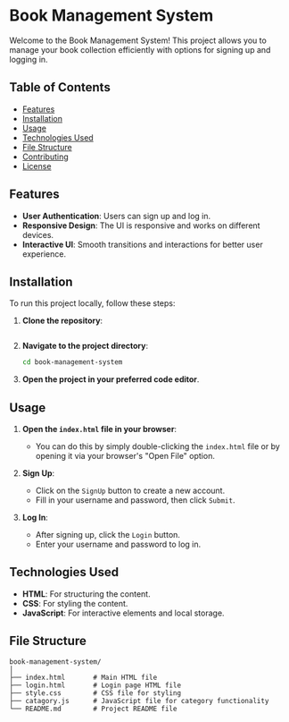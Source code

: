 # Book Management System

Welcome to the Book Management System! This project allows you to manage your book collection efficiently with options for signing up and logging in.

## Table of Contents

- [Features](#features)
- [Installation](#installation)
- [Usage](#usage)
- [Technologies Used](#technologies-used)
- [File Structure](#file-structure)
- [Contributing](#contributing)
- [License](#license)

## Features

- **User Authentication**: Users can sign up and log in.
- **Responsive Design**: The UI is responsive and works on different devices.
- **Interactive UI**: Smooth transitions and interactions for better user experience.

## Installation

To run this project locally, follow these steps:

1. **Clone the repository**:
    ```sh
    
    ```

2. **Navigate to the project directory**:
    ```sh
    cd book-management-system
    ```

3. **Open the project in your preferred code editor**.

## Usage

1. **Open the `index.html` file in your browser**:
    - You can do this by simply double-clicking the `index.html` file or by opening it via your browser's "Open File" option.

2. **Sign Up**:
    - Click on the `SignUp` button to create a new account.
    - Fill in your username and password, then click `Submit`.

3. **Log In**:
    - After signing up, click the `Login` button.
    - Enter your username and password to log in.

## Technologies Used

- **HTML**: For structuring the content.
- **CSS**: For styling the content.
- **JavaScript**: For interactive elements and local storage.

## File Structure

```plaintext
book-management-system/
│
├── index.html       # Main HTML file
├── login.html       # Login page HTML file
├── style.css        # CSS file for styling
├── catagory.js      # JavaScript file for category functionality
└── README.md        # Project README file
